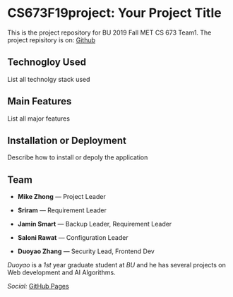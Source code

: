 # CS673F19project: Your Project Title
This is the project repository for BU 2019 Fall MET CS 673 Team1. 
The project repisitory is on: [Github](https://github.com/bumetcs673f19/cs673-project-team-1#team)
## Technogloy Used 
List all technolgy stack used
## Main Features
List all major features 
## Installation or Deployment
Describe how to install or depoly the application
## Team
- **Mike Zhong** — Project Leader

- **Sriram** — Requirement Leader

- **Jamin Smart** — Backup Leader, Requirement Leader

- **Saloni Rawat** — Configuration Leader

- **Duoyao Zhang** — Security Lead, Frontend Dev

*Duoyao* is a *1st* year graduate student at *BU* and he has several projects on Web development and AI Algorithms.

*Social:* [GitHub Pages](https://github.com/zever4ever/Zever/)

